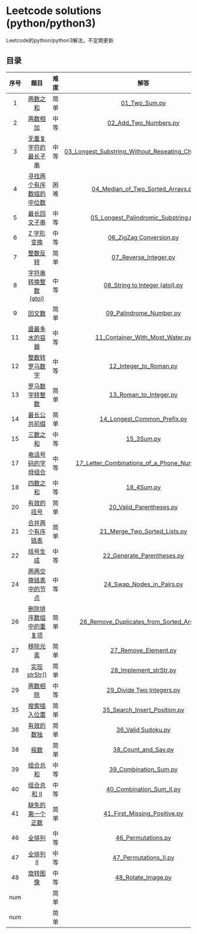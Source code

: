 # Leetcode solutions (python/python3) 
Leetcode的python/python3解法，不定期更新

## 目录
 序号     |     题目       | 难度         |    解答 
:---------:| :-----------: | :-----------: |  :-------:
1         | [两数之和](https://leetcode-cn.com/problems/two-sum/) | 简单 |   [01_Two_Sum.py](/LeetCode1-99/01_Two_Sum.py) 
2         | [两数相加](https://leetcode-cn.com/problems/add-two-numbers/) | 中等 |   [02_Add_Two_Numbers.py](/LeetCode1-99/02_Add_Two_Numbers.py) 
3         |[无重复字符的最长子串](https://leetcode-cn.com/problems/longest-substring-without-repeating-characters/) | 中等 |[03_Longest_Substring_Without_Repeating_Characters.py](/LeetCode1-99/03_Longest_Substring_Without_Repeating_Characters.py) 
4         | [寻找两个有序数组的中位数](https://leetcode-cn.com/problems/median-of-two-sorted-arrays/) | 困难 |   [04_Median_of_Two_Sorted_Arrays.py](/LeetCode1-99/04_Median_of_Two_Sorted_Arrays.py)
5         | [最长回文子串](https://leetcode-cn.com/problems/longest-palindromic-substring/) | 中等 |   [05_Longest_Palindromic_Substring.py](/LeetCode1-99/05_Longest_Palindromic_Substring.py)
6         |[Z 字形变换](https://leetcode-cn.com/problems/zigzag-conversion/) | 中等 |[06_ZigZag Conversion.py](/LeetCode1-99/06_ZigZag%20Conversion.py) 
7         | [整数反转](https://leetcode-cn.com/problems/reverse-integer/) | 简单 |   [07_Reverse_Integer.py](/LeetCode1-99/07_Reverse_Integer.py) 
8         |[字符串转换整数 (atoi)](https://leetcode-cn.com/problems/zigzag-conversion/) | 中等 |[08_String to Integer (atoi).py](/LeetCode1-99/08_String%20to%20Integer%20(atoi).py) 
9         | [回文数](https://leetcode-cn.com/problems/palindrome-number/) | 简单 |   [09_Palindrome_Number.py](/LeetCode1-99/09_Palindrome_Number.py) 
11         | [盛最多水的容器](https://leetcode-cn.com/problems/integer-to-roman/) | 中等 |   [11_Container_With_Most_Water.py](/LeetCode1-99/11_Container_With_Most_Water.py) 
12         | [整数转罗马数字](https://leetcode-cn.com/problems/container-with-most-water/) | 中等 |   [12_Integer_to_Roman.py](/LeetCode1-99/12_Integer_to_Roman.py) 
13         | [罗马数字转整数](https://leetcode-cn.com/problems/roman-to-integer/) | 简单 |   [13_Roman_to_Integer.py](/LeetCode1-99/13_Roman_to_Integer.py) 
14         | [最长公共前缀](https://leetcode-cn.com/problems/longest-common-prefix/) | 简单 |   [14_Longest_Common_Prefix.py](/LeetCode1-99/14_Longest_Common_Prefix.py) 
15         | [三数之和](https://leetcode-cn.com/problems/3sum/) | 中等 |   [15_3Sum.py](/LeetCode1-99/15_3Sum.py) 
17         | [电话号码的字母组合](https://leetcode-cn.com/problems/letter-combinations-of-a-phone-number/) | 中等 |   [17_Letter_Combinations_of_a_Phone_Number.py](/LeetCode1-99/17_Letter_Combinations_of_a_Phone_Number.py)
18         | [四数之和](https://leetcode-cn.com/problems/4sum/) | 中等 |   [18_4Sum.py](/LeetCode1-99/18_4Sum.py)
20         | [有效的括号](https://leetcode-cn.com/problems/valid-parentheses) | 简单 |   [20_Valid_Parentheses.py](/LeetCode1-99/20_Valid_Parentheses.py) 
21         | [合并两个有序链表](https://leetcode-cn.com/problems/merge-two-sorted-lists) | 简单 |   [21_Merge_Two_Sorted_Lists.py](/LeetCode1-99/21_Merge_Two_Sorted_Lists.py) 
22         | [括号生成](https://leetcode-cn.com/problems/generate-parentheses/) | 中等 |   [22_Generate_Parentheses.py](/LeetCode1-99/) 
24         | [两两交换链表中的节点](https://leetcode-cn.com/problems/swap-nodes-in-pairs/) | 中等  |   [24_Swap_Nodes_in_Pairs.py](/LeetCode1-99/24_Swap_Nodes_in_Pairs.py)
26         | [删除排序数组中的重复项](https://leetcode-cn.com/problems/remove-duplicates-from-sorted-array) | 简单 |   [26_Remove_Duplicates_from_Sorted_Array.py](/LeetCode1-99/26_Remove_Duplicates_from_Sorted_Array.py) 
27         | [移除元素](https://leetcode-cn.com/problems/remove-element) | 简单 |   [27_Remove_Element.py](/LeetCode1-99/27_Remove_Element.py)
28         | [实现strStr()](https://leetcode-cn.com/problems/implement-strstr) | 简单 |   [28_Implement_strStr.py](/LeetCode1-99/28_Implement_strStr.py)
29         | [两数相除](https://leetcode-cn.com/problems/divide-two-integers) | 中等 |   [29_Divide Two Integers.py](/LeetCode1-99/29_Divide%20Two%20Integers.py)
35         | [搜索插入位置](https://leetcode-cn.com/problems/search-insert-position) | 简单 |   [35_Search_Insert_Position.py](/LeetCode1-99/35_Search_Insert_Position.py)
36         | [有效的数独](https://leetcode-cn.com/problems/valid-sudoku) | 简单 |   [36_Valid Sudoku.py](/LeetCode1-99/36_Valid%20Sudoku.py)
38         | [报数](https://leetcode-cn.com/problems/count-and-say) | 简单 |   [38_Count_and_Say.py](/LeetCode1-99/38_Count_and_Say.py)
39         | [组合总和](https://leetcode-cn.com/problems/combination-sum/) | 中等 |   [39_Combination_Sum.py](/LeetCode1-99/39_Combination_Sum.py)
40         | [组合总和 II](https://leetcode-cn.com/problems/combination-sum-ii/) | 中等 |   [40_Combination_Sum_II.py](/LeetCode1-99/40_Combination_Sum_II.py)
41         | [缺失的第一个正数](https://leetcode-cn.com/problems/first-missing-positive) | 简单 |   [41_First_Missing_Positive.py](/LeetCode1-99/41_First_Missing_Positive.py)
46         | [全排列](https://leetcode-cn.com/problems/permutations/) | 中等 |   [46_Permutations.py](/LeetCode1-99/46_Permutations.py)
47         | [全排列 II](https://leetcode-cn.com/problems/permutations-ii/) | 中等 |   [47_Permutations_II.py](/LeetCode1-99/47_Permutations_II.py)
48         | [旋转图像](https://leetcode-cn.com/problems/rotate-image/) | 中等 |   [48_Rotate_Image.py](/LeetCode1-99/48_Rotate_Image.py)
num         | []() | 简单 |   [](/LeetCode1-99/)
num         | []() | 简单 |   [](/LeetCode1-99/)
